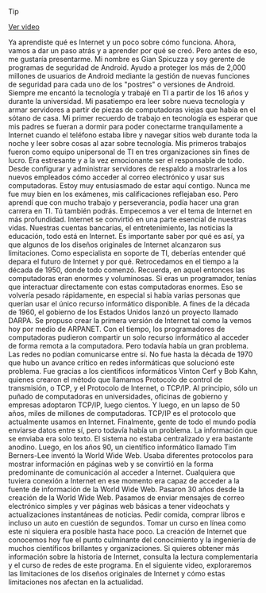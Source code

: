 > [!TIP]  
> [Ver video](https://youtu.be/3BXefqdboaI)

Ya aprendiste qué es Internet y
un poco sobre cómo funciona. Ahora, vamos a dar un paso atrás
y a aprender por qué se creó. Pero antes de eso,
me gustaría presentarme. Mi nombre es Gian Spicuzza
y soy gerente de programas de seguridad de Android. Ayudo a proteger los más de 2,000 millones de usuarios de Android
mediante la gestión de nuevas funciones de seguridad para cada uno de los "postres"
o versiones de Android. Siempre me encantó la tecnología
y trabajé en TI a partir de los 16 años y durante la universidad. Mi pasatiempo
era leer sobre nueva tecnología y armar servidores a partir de piezas de computadoras viejas
que había en el sótano de casa. Mi primer recuerdo de trabajo en tecnología
es esperar que mis padres se fueran a dormir para poder conectarme tranquilamente a Internet
cuando el teléfono estaba libre y navegar sitios web durante toda la noche
y leer sobre cosas al azar sobre tecnología. Mis primeros trabajos fueron como equipo unipersonal de TI
en tres organizaciones sin fines de lucro. Era estresante y a la vez emocionante
ser el responsable de todo. Desde configurar y administrar
servidores de respaldo a mostrarles a los nuevos empleados
cómo acceder al correo electrónico y usar sus computadoras. Estoy muy entusiasmado de estar aquí contigo. Nunca me fue muy bien en los exámenes,
mis calificaciones reflejaban eso. Pero aprendí que con mucho trabajo y perseverancia, podía hacer
una gran carrera en TI. Tú también podrás. Empecemos a ver
el tema de Internet en más profundidad. Internet se convirtió
en una parte esencial de nuestras vidas. Nuestras cuentas bancarias, el entretenimiento, las noticias
la educación, todo está en Internet. Es importante saber por qué es así, ya que algunos de los diseños originales de
Internet alcanzaron sus limitaciones. Como especialista en soporte de TI, deberías entender qué depara
el futuro de Internet y por qué. Retrocedamos en el tiempo
a la década de 1950, donde todo comenzó. Recuerda, en aquel entonces las computadoras
eran enormes y voluminosas. Si eras un programador, tenías que interactuar directamente
con estas computadoras enormes. Eso se volvería pesado rápidamente,
en especial si había varias personas que querían usar el único
recurso informático disponible. A fines de la década de 1960, el gobierno de los Estados Unidos
lanzó un proyecto llamado DARPA. Se propuso crear la primera versión
de Internet tal como la vemos hoy por medio de ARPANET. Con el tiempo, los programadores de computadoras
pudieron compartir un solo recurso informático al acceder de forma remota
a la computadora. Pero todavía había un gran problema. Las redes no podían comunicarse entre sí. No fue hasta la década de 1970 que hubo
un avance crítico en redes informáticas que solucionó este problema. Fue gracias a los científicos informáticos
Vinton Cerf y Bob Kahn, quienes crearon el método que llamamos
Protocolo de control de transmisión, o TCP, y el Protocolo de Internet, o TCP/IP. Al principio, sólo un puñado
de computadoras en universidades, oficinas de gobierno
y empresas adoptaron TCP/IP, luego cientos. Y luego, en un lapso de 50 años,
miles de millones de computadoras. TCP/IP es el protocolo que actualmente
usamos en Internet. Finalmente, gente de todo el mundo
podía enviarse datos entre sí, pero todavía había un problema. La información que se enviaba era solo texto. El sistema no estaba centralizado
y era bastante anodino. Luego, en los años 90, un científico informático llamado
Tim Berners-Lee inventó la World Wide Web. Usaba diferentes protocolos
para mostrar información en páginas web y se convirtió en la forma predominante
de comunicación al acceder a Internet. Cualquiera que tuviera conexión a Internet
en ese momento era capaz de acceder a la fuente de información
de la World Wide Web. Pasaron 30 años desde la creación
de la World Wide Web. Pasamos de enviar
mensajes de correo electrónico simples y ver páginas web básicas a tener
videochats y actualizaciones instantáneas de noticias. Pedir comida, comprar libros
e incluso un auto en cuestión de segundos. Tomar un curso en línea como este
ni siquiera era posible hasta hace poco. La creación de Internet que conocemos hoy
fue el punto culminante del conocimiento y la ingeniería de muchos científicos
brillantes y organizaciones. Si quieres obtener más información
sobre la historia de Internet, consulta la lectura complementaria
y el curso de redes de este programa. En el siguiente video, exploraremos
las limitaciones de los diseños originales de Internet y cómo estas limitaciones
nos afectan en la actualidad.